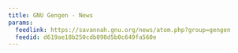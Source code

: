 ```yaml
---
title: GNU Gengen - News
params:
  feedlink: https://savannah.gnu.org/news/atom.php?group=gengen
  feedid: d619ae18b250cdb098d5b0c649fa560e
---
```

